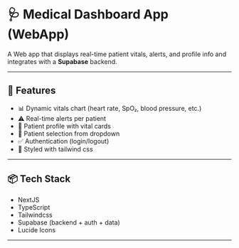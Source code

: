 # 🩺 Medical Dashboard App (WebApp)

A Web app that displays real-time patient vitals, alerts, and profile info and integrates with a **Supabase** backend.

---

## 🚀 Features

- 📊 Dynamic vitals chart (heart rate, SpO₂, blood pressure, etc.)
- ⚠️ Real-time alerts per patient
- 🧍 Patient profile with vital cards
- 🔄 Patient selection from dropdown
- ✅ Authentication (login/logout)
- 🎨 Styled with tailwind css

---

## 📦 Tech Stack

- NextJS
- TypeScript
- Tailwindcss
- Supabase (backend + auth + data)
- Lucide Icons

---
